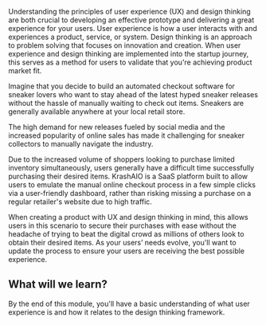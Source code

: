 ﻿Understanding the principles of user experience (UX) and design thinking are both crucial to developing an effective prototype and delivering a great experience for your users. User experience is how a user interacts with and experiences a product, service, or system. Design thinking is an approach to problem solving that focuses on innovation and creation. When user experience and design thinking are implemented into the startup journey, this serves as a method for users to validate that you're achieving product market fit.

Imagine that you decide to build an automated checkout software for sneaker lovers who want to stay ahead of the latest hyped sneaker releases without the hassle of manually waiting to check out items. Sneakers are generally available anywhere at your local retail store.

The high demand for new releases fueled by social media and the increased popularity of online sales has made it challenging for sneaker collectors to manually navigate the industry.

Due to the increased volume of shoppers looking to purchase limited inventory simultaneously, users generally have a difficult time successfully purchasing their desired items. KrashAIO is a SaaS platform built to allow users to emulate the manual online checkout process in a few simple clicks via a user-friendly dashboard, rather than risking missing a purchase on a regular retailer's website due to high traffic.

When creating a product with UX and design thinking in mind, this allows users in this scenario to secure their purchases with ease without the headache of trying to beat the digital crowd as millions of others look to obtain their desired items. As your users’ needs evolve, you'll want to update the process to ensure your users are receiving the best possible experience.

## What will we learn?

By the end of this module, you'll have a basic understanding of what user experience is and how it relates to the design thinking framework.
